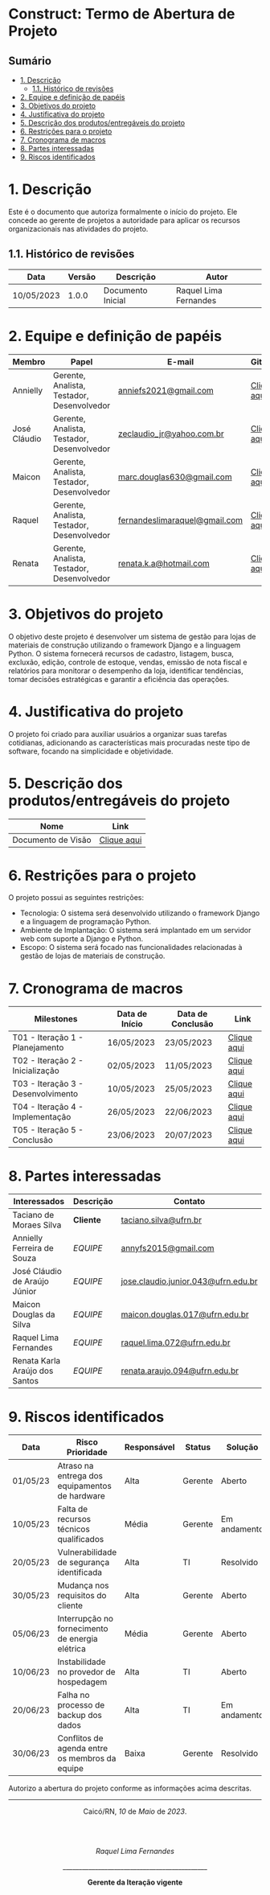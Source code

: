 <h1>Construct: Termo de Abertura de Projeto</h1>

<h2>Sumário</h2>

- [1. Descrição](#1-descrição)
  - [1.1. Histórico de revisões](#11-histórico-de-revisões)
- [2. Equipe e definição de papéis](#2-equipe-e-definição-de-papéis)
- [3. Objetivos do projeto](#3-objetivos-do-projeto)
- [4. Justificativa do projeto](#4-justificativa-do-projeto)
- [5. Descrição dos produtos/entregáveis do projeto](#5-descrição-dos-produtosentregáveis-do-projeto)
- [6. Restrições para o projeto](#6-restrições-para-o-projeto)
- [7. Cronograma de macros](#7-cronograma-de-macros)
- [8. Partes interessadas](#8-partes-interessadas)
- [9. Riscos identificados](#9-riscos-identificados)

# 1. Descrição
Este é o documento que autoriza formalmente o início do projeto. Ele concede ao gerente de projetos a autoridade para aplicar os recursos organizacionais nas atividades do projeto.

## 1.1. Histórico de revisões

| Data       | Versão | Descrição         | Autor                   |
| ---------- | ------ | ----------------- | ----------------------- |
| 10/05/2023 | 1.0.0  | Documento Inicial |Raquel Lima Fernandes    |

# 2. Equipe e definição de papéis

| Membro       | Papel                                      | E-mail                       | GitHub                                           |
| ------------ | ------------------------------------------ | ---------------------------- | ------------------------------------------------ |
| Annielly     | Gerente, Analista, Testador, Desenvolvedor | anniefs2021@gmail.com        |[Clique aqui](https://github.com/Anniellyfs)      |
| José Cláudio | Gerente, Analista, Testador, Desenvolvedor | zeclaudio_jr@yahoo.com.br    |[Clique aqui](https://github.com/ZeClaudio-Jr)    |
| Maicon       | Gerente, Analista, Testador, Desenvolvedor | marc.douglas630@gmail.com    |[Clique aqui](https://github.com/wanessabezerra)  |
| Raquel       | Gerente, Analista, Testador, Desenvolvedor | fernandeslimaraquel@gmail.com|[Clique aqui](https://github.com/fernandesraquel) |
| Renata       | Gerente, Analista, Testador, Desenvolvedor | renata.k.a@hotmail.com       |[Clique aqui](https://github.com/renatak12)       |

# 3. Objetivos do projeto
O objetivo deste projeto é desenvolver um sistema de gestão para lojas de materiais de construção utilizando o framework Django e a linguagem Python. O sistema fornecerá recursos de cadastro, listagem, busca, excluxão, edição, controle de estoque, vendas, emissão de nota fiscal e relatórios para monitorar o desempenho da loja, identificar tendências, tomar decisões estratégicas e garantir a eficiência das operações.

# 4. Justificativa do projeto
O projeto foi criado para auxiliar usuários a organizar suas tarefas cotidianas, adicionando as características mais procuradas neste tipo de software, focando na simplicidade e objetividade.

# 5. Descrição dos produtos/entregáveis do projeto
| Nome                            | Link                       |
| ------------------------------- | -------------------------- |
| Documento de Visão              | [Clique aqui](doc-visao.md)       |

# 6. Restrições para o projeto
O projeto possui as seguintes restrições:

* Tecnologia: O sistema será desenvolvido utilizando o framework Django e a linguagem de programação Python.  
* Ambiente de Implantação: O sistema será implantado em um servidor web com suporte a Django e Python.  
* Escopo: O sistema será focado nas funcionalidades relacionadas à gestão de lojas de materiais de construção.

# 7. Cronograma de macros

| Milestones                                 | Data de Início | Data de Conclusão | Link                                                              |
| ------------------------------------------ | -------------- | ----------------- | ----------------------------------------------------------------- |
| T01 - Iteração 1 - Planejamento            | 16/05/2023     | 23/05/2023        | [Clique aqui](https://github.com/renatak12/construct/milestone/1) |
| T02 - Iteração 2 - Inicialização           | 02/05/2023     | 11/05/2023        | [Clique aqui](https://github.com/renatak12/construct/milestone/2) |
| T03 - Iteração 3 - Desenvolvimento         | 10/05/2023     | 25/05/2023        | [Clique aqui](https://github.com/renatak12/construct/milestone/3) |
| T04 - Iteração 4 - Implementação           | 26/05/2023     | 22/06/2023        | [Clique aqui](https://github.com/renatak12/construct/milestone/4) |
| T05 - Iteração 5 - Conclusão               | 23/06/2023     | 20/07/2023        | [Clique aqui](https://github.com/renatak12/construct/milestone/5) |

# 8. Partes interessadas

| Interessados             | Descrição       | Contato                                                         |
| ------------------------ | --------------- | --------------------------------------------------------------- |
| Taciano de Moraes Silva  | **Cliente**     | [taciano.silva@ufrn.br](link)                                   |
| Annielly Ferreira de Souza                 | _EQUIPE_    |[annyfs2015@gmail.com](link)                       |
| José Cláudio de Araújo Júnior              | _EQUIPE_    |[jose.claudio.junior.043@ufrn.edu.br](link)        |
| Maicon Douglas da Silva                    | _EQUIPE_    |[maicon.douglas.017@ufrn.edu.br](link)             |
| Raquel Lima Fernandes                      | _EQUIPE_    |[raquel.lima.072@ufrn.edu.br](link)                |
| Renata Karla Araújo dos Santos             | _EQUIPE_    |[renata.araujo.094@ufrn.edu.br](link)              |

# 9. Riscos identificados

|Data|	Risco	Prioridade|	Responsável|	Status|	Solução|
|---|---|---|---|---|
|01/05/23|	Atraso na entrega dos equipamentos de hardware|	Alta|	Gerente|	Aberto|	Entrar em contato com o fornecedor para obter um posicionamento e considerar alternativas de fornecimento ou ajuste de prazos.|
|10/05/23|	Falta de recursos técnicos qualificados|	Média|	Gerente|	Em andamento|	Iniciar processo de contratação ou treinamento da equipe para preencher a lacuna de habilidades necessárias.|
|20/05/23|	Vulnerabilidade de segurança identificada|	Alta|	TI|	Resolvido|	Aplicar patches e atualizações de segurança para corrigir a vulnerabilidade identificada e monitorar regularmente a segurança do sistema.|
|30/05/23|	Mudança nos requisitos do cliente|	Alta|	Gerente|	Aberto|	Realizar reunião com o cliente para entender as mudanças necessárias e avaliar o impacto nos prazos e custos do projeto.|
|05/06/23|	Interrupção no fornecimento de energia elétrica|	Média|	Gerente|	Aberto|	Estabelecer um plano de contingência com um gerador de energia ou fonte alternativa para minimizar o impacto de possíveis interrupções.|
|10/06/23|	Instabilidade no provedor de hospedagem|	Alta|	TI|	Aberto|	Avaliar alternativas de provedores de hospedagem, realizar testes de desempenho e confiabilidade e implementar medidas de backup para evitar perda de dados.|
|20/06/23|	Falha no processo de backup dos dados|	Alta|	TI|	Em andamento|	Revisar e aprimorar o processo de backup, realizar testes regulares de restauração e implementar mecanismos de monitoramento para garantir a eficácia do backup.|
|30/06/23|	Conflitos de agenda entre os membros da equipe|	Baixa|	Gerente|	Resolvido|	Implementar um sistema de gerenciamento de calendário compartilhado e estabelecer políticas de comunicação e coordenação entre a equipe.|

Autorizo a abertura do projeto conforme as informações acima descritas.
___

<p align="center">Caicó/RN, <i>10</i> de <i>Maio</i> de <i>2023</i>.</p>
<br/>
<br/>
<p align="center"><i>Raquel Lima Fernandes</i></p>
<p align="center">_____________________________________________</p>
<p align="center"><strong> Gerente da Iteração vigente</strong></p>

